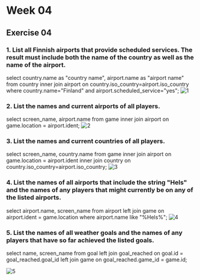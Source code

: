 # Week 04
## Exercise 04
### 1. List all Finnish airports that provide scheduled services. The result must include both the name of the country as well as the name of the airport. <br>
select country.name as "country name", airport.name as "airport name"
from country inner join airport on country.iso_country=airport.iso_country
where country.name="Finland"
and airport.scheduled_service="yes";
![1](https://github.com/user-attachments/assets/0291bf3a-a599-4403-aef1-b9b51063375b)

### 2. List the names and current airports of all players. <br>
select screen_name, airport.name
from game inner join airport on game.location = airport.ident;
![2](https://github.com/user-attachments/assets/91fa54d3-369b-437b-b00c-16518ad6a9be)

### 3. List the names and current countries of all players. <br>
select screen_name, country.name
from game inner join airport on game.location = airport.ident
inner join country on country.iso_country=airport.iso_country;
![3](https://github.com/user-attachments/assets/f12f2c08-b4f6-4829-b3e5-b0b4cb2b3dcd)

### 4. List the names of all airports that include the string "Hels" and the names of any players that might currently be on any of the listed airports. <br>
select airport.name, screen_name
from airport left join game on airport.ident = game.location
where airport.name like "%Hels%";
![4](https://github.com/user-attachments/assets/78a8f65b-7e8e-4882-ac03-1c17afb31ab3)

### 5. List the names of all weather goals and the names of any players that have so far achieved the listed goals. <br>
select name, screen_name
from goal left join goal_reached on goal.id = goal_reached.goal_id
left join game on goal_reached.game_id = game.id;

![5](https://github.com/user-attachments/assets/1e0c5177-30e9-4317-9e0f-4f7b80e3ac3f)



